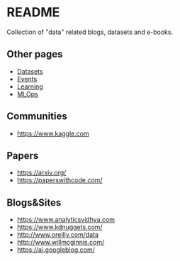 README
======

Collection of "data" related blogs, datasets and e-books.

Other pages
-----------

- [Datasets](datasets.md)
- [Events](events.md)
- [Learning](learning.md)
- [MLOps](mlops.md)

Communities
------------

- https://www.kaggle.com

Papers
------

- https://arxiv.org/
- https://paperswithcode.com/

Blogs&Sites
-----------

- https://www.analyticsvidhya.com
- https://www.kdnuggets.com/
- http://www.oreilly.com/data
- http://www.willmcginnis.com/
- https://ai.googleblog.com/
